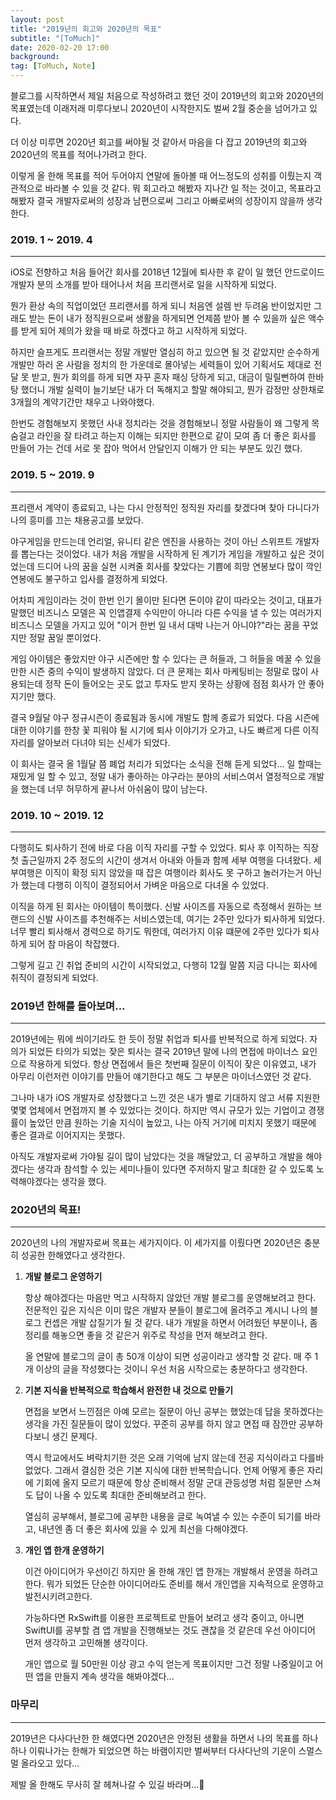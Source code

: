```yaml
---
layout: post
title: "2019년의 회고와 2020년의 목표"
subtitle: "[ToMuch]"
date: 2020-02-20 17:00
background: 
tag: [ToMuch, Note]
---
```


블로그를 시작하면서 제일 처음으로 작성하려고 했던 것이 2019년의 회고와 2020년의 목표였는데 이래저래 미루다보니 2020년이 시작한지도 벌써 2월 중순을 넘어가고 있다.

더 이상 미루면 2020년 회고를 써야될 것 같아서 마음을 다 잡고 2019년의 회고와 2020년의 목표를 적어나가려고 한다. 

이렇게 올 한해 목표를 적어 두어야지 연말에 돌아볼 때 어느정도의 성취를 이뤘는지 객관적으로 바라볼 수 있을 것 같다. 뭐 회고라고 해봤자 지나간 일 적는 것이고, 목표라고 해봤자 결국 개발자로써의 성장과 남편으로써 그리고 아빠로써의 성장이지 않을까 생각한다.

### 2019. 1 ~ 2019. 4

---

iOS로 전향하고 처음 들어간 회사를 2018년 12월에 퇴사한 후 같이 일 했던 안드로이드 개발자 분의 소개를 받아 태어나서 처음 프리랜서로 일을 시작하게 되었다.

뭔가 환상 속의 직업이었던 프리랜서를 하게 되니 처음엔 설렘 반 두려움 반이었지만 그래도 받는 돈이 내가 정직원으로써 생활을 하게되면 언제쯤 받아 볼 수 있을까 싶은 액수를 받게 되어 제의가 왔을 때 바로 하겠다고 하고 시작하게 되었다.

하지만 슬프게도 프리랜서는 정말 개발만 열심히 하고 있으면 될 것 같았지만 순수하게 개발만 하러 온 사람을 정치의 한 가운데로 몰아넣는 세력들이 있어 기획서도 제대로 전달 못 받고, 뭔가 회의를 하게 되면 자꾸 혼자 패싱 당하게 되고, 대금이 밀릴뻔하여 한바탕 했더니 개발 실력이 늘기보단 내가 더 독해지고 할말 해야되고, 뭔가 감정만 상한채로 3개월의 계약기간만 채우고 나와야했다.

한번도 경험해보지 못했던 사내 정치라는 것을 경험해보니 정말 사람들이 왜 그렇게 목숨걸고 라인을 잘 타려고 하는지 이해는 되지만 한편으로 같이 모여 좀 더 좋은 회사를 만들어 가는 건데 서로 못 잡아 먹어서 안달인지 이해가 안 되는 부분도 있긴 했다.

### 2019. 5 ~ 2019. 9

---

프리랜서 계약이 종료되고, 나는 다시 안정적인 정직원 자리를 찾겠다며 찾아 다니다가 나의 흥미를 끄는 채용공고를 보았다.

야구게임을 만드는데 언리얼, 유니티 같은 엔진을 사용하는 것이 아닌 스위프트 개발자를 뽑는다는 것이었다. 내가 처음 개발을 시작하게 된 계기가 게임을 개발하고 싶은 것이었는데 드디어 나의 꿈을 실현 시켜줄 회사를 찾았다는 기쁨에 희망 연봉보다 많이 깍인 연봉에도 불구하고 입사를 결정하게 되었다.

어차피 게임이라는 것이 한번 인기 몰이만 된다면 돈이야 같이 따라오는 것이고, 대표가 말했던 비즈니스 모델은 꼭 인앱결제 수익만이 아니라 다른 수익을 낼 수 있는 여러가지 비즈니스 모델을 가지고 있어 "이거 한번 일 내서 대박 나는거 아니야?"라는 꿈을 꾸었지만 정말 꿈일 뿐이었다.

게임 아이템은 좋았지만 야구 시즌에만 할 수 있다는 큰 허들과, 그 허들을 메꿀 수 있을만한 시즌 중의 수익이 발생하지 않았다. 더 큰 문제는 회사 마케팅비는 정말로 많이 사용되는데 정작 돈이 들어오는 곳도 없고 투자도 받지 못하는 상황에 점점 회사가 안 좋아지기만 했다.

결국 9월달 야구 정규시즌이 종료됨과 동시에 개발도 함께 종료가 되었다. 다음 시즌에 대한 이야기를 한창 꽃 피워야 될 시기에 퇴사 이야기가 오가고, 나도 빠르게 다른 이직 자리를 알아보러 다녀야 되는 신세가 되었다.

이 회사는 결국 올 1월달 쯤 폐업 처리가 되었다는 소식을 전해 듣게 되었다... 일 할때는 재밌게 일 할 수 있고, 정말 내가 좋아하는 야구라는 분야의 서비스여서 열정적으로 개발을 했는데 너무 허무하게 끝나서 아쉬움이 많이 남는다.

### 2019. 10 ~ 2019. 12

---

다행히도 퇴사하기 전에 바로 다음 이직 자리를 구할 수 있었다. 퇴사 후 이직하는 직장 첫 출근일까지 2주 정도의 시간이 생겨서 아내와 아들과 함께 세부 여행을 다녀왔다. 세부여행은 이직이 확정 되지 않았을 때 잡은 여행이라 회사도 못 구하고 놀러가는거 아닌가 했는데 다행히 이직이 결정되어서 가벼운 마음으로 다녀올 수 있었다.

이직을 하게 된 회사는 아이템이 특이했다. 신발 사이즈를 자동으로 측정해서 원하는 브랜드의 신발 사이즈를 추천해주는 서비스였는데, 여기는 2주만 있다가 퇴사하게 되었다. 너무 빨리 퇴사해서 경력으로 하기도 뭐한데, 여러가지 이유 떄문에 2주만 있다가 퇴사하게 되어 참 마음이 착잡했다. 

그렇게 길고 긴 취업 준비의 시간이 시작되었고, 다행히 12월 말쯤 지금 다니는 회사에 취직이 결정되게 되었다.

### 2019년 한해를 돌아보며...

---

2019년에는 뭐에 씌이기라도 한 듯이 정말 취업과 퇴사를 반복적으로 하게 되었다. 자의가 되었든 타의가 되었는 잦은 퇴사는 결국 2019년 말에 나의 면접에 마이너스 요인으로 작용하게 되었다. 항상 면접에서 들은 첫번째 질문이 이직이 잦은 이유였고, 내가 아무리 이런저런 이야기를 만들어 얘기한다고 해도 그 부분은 마이너스였던 것 같다.

그나마 내가 iOS 개발자로 성장했다고 느낀 것은 내가 별로 기대하지 않고 서류 지원한 몇몇 업체에서 면접까지 볼 수 있었다는 것이다. 하지만 역시 규모가 있는 기업이고 경쟁률이 높았던 만큼 원하는 기술 지식이 높았고, 나는 아직 거기에 미치지 못했기 때문에 좋은 결과로 이어지지는 못했다.

아직도 개발자로써 가야될 길이 많이 남았다는 것을 깨달았고, 더 공부하고 개발을 해야겠다는 생각과 참석할 수 있는 세미나들이 있다면 주저하지 말고 최대한 갈 수 있도록 노력해야겠다는 생각을 했다.

### 2020년의 목표!

---

2020년의 나의 개발자로써 목표는 세가지이다. 이 세가지를 이뤘다면 2020년은 충분히 성공한 한해였다고 생각한다.

1. **개발 블로그 운영하기**

    항상 해야겠다는 마음만 먹고 시작하지 않았던 개발 블로그를 운영해보려고 한다. 전문적인 깊은 지식은 이미 많은 개발자 분들이 블로그에 올려주고 계시니 나의 블로그 컨셉은 개발 삽질기가 될 것 같다. 내가 개발을 하면서 어려웠던 부분이나, 좀 정리를 해놓으면 좋을 것 같은거 위주로 작성을 먼저 해보려고 한다.
    
    올 연말에 블로그의 글이 총 50개 이상이 되면 성공이라고 생각할 것 같다. 매 주 1개 이상의 글을 작성했다는 것이니 우선 처음 시작으로는 충분하다고 생각한다.

2. **기본 지식을 반복적으로 학습해서 완전한 내 것으로 만들기**

    면접을 보면서 느낀점은 아예 모르는 질문이 아닌 공부는 했었는데 답을 못하겠다는 생각을 가진 질문들이 많이 있었다. 꾸준히 공부를 하지 않고 면접 때 잠깐만 공부하다보니 생긴 문제다.

    역시 학교에서도 벼락치기한 것은 오래 기억에 남지 않는데 전공 지식이라고 다를바 없었다. 그래서 결심한 것은 기본 지식에 대한 반복학습니다. 언제 어떻게 좋은 자리에 기회에 올지 모르기 때문에 항상 준비해서 정말 군대 관등성명 처럼 질문만 스쳐도 답이 나올 수 있도록 최대한 준비해보려고 한다.

    열심히 공부해서, 블로그에 공부한 내용을 글로 녹여낼 수 있는 수준이 되기를 바라고, 내년엔 좀 더 좋은 회사에 있을 수 있게 최선을 다해야겠다.

3. **개인 앱 한개 운영하기**

    이건 아이디어가 우선이긴 하지만 올 한해 개인 앱 한개는 개발해서 운영을 하려고 한다. 뭐가 되었든 단순한 아이디어라도 준비를 해서 개인앱을 지속적으로 운영하고 발전시키려고한다.

    가능하다면 RxSwift를 이용한 프로젝트로 만들어 보려고 생각 중이고, 아니면 SwiftUI를 공부할 겸 앱 개발을 진행해보는 것도 괜찮을 것 같은데 우선 아이디어 먼저 생각하고 고민해볼 생각이다.

    개인 앱으로 월 50만원 이상 광고 수익 얻는게 목표이지만 그건 정말 나중일이고 어떤 앱을 만들지 계속 생각을 해봐야겠다...

### 마무리

---

2019년은 다사다난한 한 해였다면 2020년은 안정된 생활을 하면서 나의 목표를 하나하나 이뤄나가는 한해가 되었으면 하는 바램이지만 벌써부터 다사다난의 기운이 스멀스멀 올라오고 있다... 

제발 올 한해도 무사히 잘 헤쳐나갈 수 있길 바라며...👏
